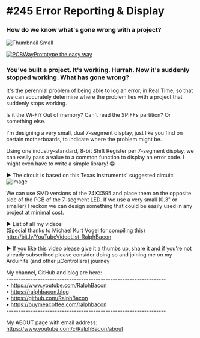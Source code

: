 # #245 Error Reporting & Display
### How do we know what's gone wrong with a project?

![Thumbnail Small](https://user-images.githubusercontent.com/20911308/184887223-8c8795c6-dbdf-415c-bd95-bd3dbe4c331b.png)  

[![PCBWayPrototype the easy way](https://user-images.githubusercontent.com/20911308/185056321-747476a7-988f-4c4a-a4f1-47d245b277e2.jpg "PCB Way - One Stop Prototyping Shop")](https://pcbway.com/)  

### You've built a project. It's working. Hurrah. Now it's suddenly stopped working. What has gone wrong?  

It's the perennial problem of being able to log an error, in Real Time, so that we can accurately determine where the problem lies with a project that suddenly stops working.

Is it the Wi-Fi? Out of memory? Can't read the SPIFFs partition? Or something else.

I'm designing a very small, dual 7-segment display, just like you find on certain motherboards, to indicate where the problem might be.

Using one industry-standard, 8-bit Shift Register per 7-segment display, we can easily pass a value to a common function to display an error code. I might even have to write a simple library! 😁

► The circuit is based on this Texas Instruments' suggested circuit:
![image](https://user-images.githubusercontent.com/20911308/184888743-4a3339f9-0aff-4c34-9da0-13933e73b3cc.png)  

We can use SMD versions of the 74XX595 and place them on the opposite side of the PCB of the 7-segment LED. If we use a very small (0.3" or smaller) I reckon we can design something that could be easily used in any project at minimal cost.

► List of all my videos  
(Special thanks to Michael Kurt Vogel for compiling this)  
http://bit.ly/YouTubeVideoList-RalphBacon  

► If you like this video please give it a thumbs up, share it and if you're not already subscribed please consider doing so and joining me on my Arduinite (and other μControllers) journey  

My channel, GitHub and blog are here:    
\------------------------------------------------------------------  
• https://www.youtube.com/RalphBacon  
• https://ralphbacon.blog  
• https://github.com/RalphBacon  
• https://buymeacoffee.com/ralphbacon  
\------------------------------------------------------------------  

My ABOUT page with email address:  
https://www.youtube.com/c/RalphBacon/about  
